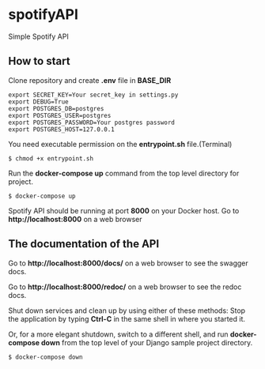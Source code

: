 # spotifyAPI
Simple Spotify API

## How to start

Clone repository and create **.env** file in **BASE_DIR**
```
export SECRET_KEY=Your secret_key in settings.py
export DEBUG=True
export POSTGRES_DB=postgres
export POSTGRES_USER=postgres
export POSTGRES_PASSWORD=Your postgres password
export POSTGRES_HOST=127.0.0.1
```

You need executable permission on the **entrypoint.sh** file.(Terminal)
```
$ chmod +x entrypoint.sh
```

Run the **docker-compose up** command from the top level directory for project.
```
$ docker-compose up
```

Spotify API should be running at port **8000** on your Docker host. Go to **http://localhost:8000** on a web browser

## The documentation of the API

Go to **http://localhost:8000/docs/** on a web browser to see the swagger docs.

Go to **http://localhost:8000/redoc/** on a web browser to see the redoc docs.

Shut down services and clean up by using either of these methods: Stop the application by typing **Ctrl-C** in the same shell in where you started it.

Or, for a more elegant shutdown, switch to a different shell, and run **docker-compose down** from the top level of your Django sample project directory.
```
$ docker-compose down
```
